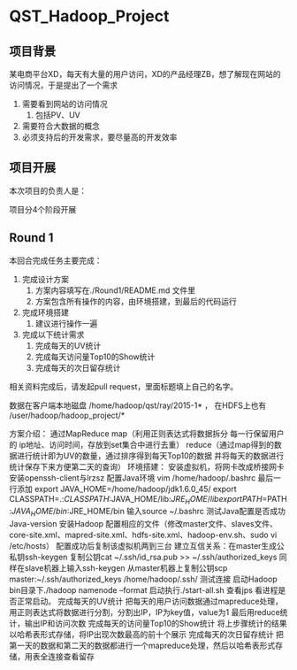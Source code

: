 # QST_Hadoop_Project

## 项目背景

某电商平台XD，每天有大量的用户访问，XD的产品经理ZB，想了解现在网站的访问情况，于是提出了一个需求

1. 需要看到网站的访问情况
    1. 包括PV、UV
2. 需要符合大数据的概念
3. 必须支持后的开发需求，要尽量高的开发效率

## 项目开展

本次项目的负责人是：

项目分4个阶段开展

## Round 1

本回合完成任务主要完成：

1. 完成设计方案
    1. 方案内容填写在./Round1/README.md 文件里
    2. 方案包含所有操作的内容，由环境搭建，到最后的代码运行
2. 完成环境搭建
    1. 建议进行操作一遍
3. 完成以下统计需求
    1. 完成每天的UV统计
    2. 完成每天访问量Top10的Show统计
    3. 完成每天的次日留存统计

相关资料完成后，请发起pull request，里面标题填上自己的名字。

数据在客户端本地磁盘 /home/hadoop/qst/ray/2015-1\* ， 在HDFS上也有 /user/hadoop/hadoop_project/*


方案介绍： 通过MapReduce map（利用正则表达式将数据拆分 每一行保留用户的 ip地址、访问时间，存放到set集合中进行去重） reduce（通过map得到的数据进行统计即为UV的数量，通过排序得到每天Top10的数据 并将每天的数据进行统计保存下来方便第二天的查询） 环境搭建： 安装虚拟机，将网卡改成桥接网卡 安装openssh-client与lrzsz 配置Java环境 vim /home/hadoop/.bashrc 最后一行添加 export JAVA_HOME=/home/hadoop/jdk1.6.0_45/ export CLASSPATH=.:$CLASSPATH:$JAVA_HOME/lib:$JRE_HOME/lib export PATH=$PATH:$JAVA_HOME/bin:$JRE_HOME/bin 输入source ~/.bashrc 测试Java配置是否成功 Java-version 安装Hadoop 配置相应的文件（修改master文件、slaves文件、core-site.xml、mapred-site.xml、hdfs-site.xml、hadoop-env.sh、sudo vi /etc/hosts） 配置成功后复制该虚拟机两到三台 建立互信关系：在master生成公私钥ssh-keygen 复制公钥cat ~/.ssh/id_rsa.pub >> ~/.ssh/authorized_keys 同样在slave机器上输入ssh-keygen 从master机器上复制公钥scp master:~/.ssh/authorized_keys /home/hadoop/.ssh/ 测试连接 启动Hadoop bin目录下./hadoop namenode –format 启动执行./start-all.sh 查看jps 看进程是否正常启动。
完成每天的UV统计
 把每天的用户访问数据通过mapreduce处理，用正则表达式将数据进行分割，分割出IP，IP为key值，value为1
 最后用reduce统计，输出IP和访问次数
 完成每天的访问量Top10的Show统计
 将上步骤统计的结果以哈希表形式存储，将IP出现次数最高的前十个展示
 完成每天的次日留存统计
 把第一天的数据和第二天的数据都进行一个mapreduce处理，然后以哈希表形式存储，用表全连接查看留存


